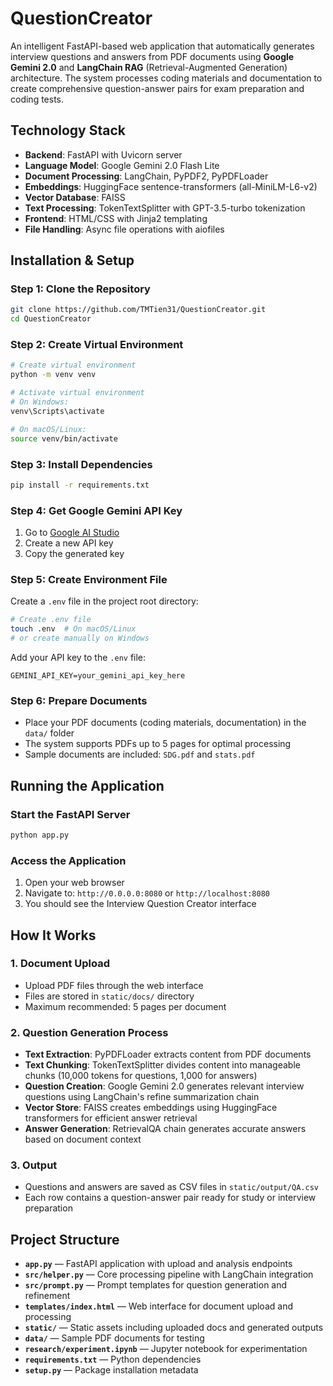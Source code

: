 # QuestionCreator

An intelligent FastAPI-based web application that automatically generates interview questions and answers from PDF documents using **Google Gemini 2.0** and **LangChain RAG** (Retrieval-Augmented Generation) architecture. The system processes coding materials and documentation to create comprehensive question-answer pairs for exam preparation and coding tests.

## Technology Stack

- **Backend**: FastAPI with Uvicorn server
- **Language Model**: Google Gemini 2.0 Flash Lite
- **Document Processing**: LangChain, PyPDF2, PyPDFLoader
- **Embeddings**: HuggingFace sentence-transformers (all-MiniLM-L6-v2)
- **Vector Database**: FAISS
- **Text Processing**: TokenTextSplitter with GPT-3.5-turbo tokenization
- **Frontend**: HTML/CSS with Jinja2 templating
- **File Handling**: Async file operations with aiofiles

## Installation & Setup

### Step 1: Clone the Repository
```bash
git clone https://github.com/TMTien31/QuestionCreator.git
cd QuestionCreator
```

### Step 2: Create Virtual Environment
```bash
# Create virtual environment
python -m venv venv

# Activate virtual environment
# On Windows:
venv\Scripts\activate

# On macOS/Linux:
source venv/bin/activate
```

### Step 3: Install Dependencies
```bash
pip install -r requirements.txt
```

### Step 4: Get Google Gemini API Key
1. Go to [Google AI Studio](https://makersuite.google.com/app/apikey)
2. Create a new API key
3. Copy the generated key

### Step 5: Create Environment File
Create a `.env` file in the project root directory:
```bash
# Create .env file
touch .env  # On macOS/Linux
# or create manually on Windows
```

Add your API key to the `.env` file:
```env
GEMINI_API_KEY=your_gemini_api_key_here
```

### Step 6: Prepare Documents
- Place your PDF documents (coding materials, documentation) in the `data/` folder
- The system supports PDFs up to 5 pages for optimal processing
- Sample documents are included: `SDG.pdf` and `stats.pdf`

## Running the Application

### Start the FastAPI Server
```bash
python app.py
```

### Access the Application
1. Open your web browser
2. Navigate to: `http://0.0.0.0:8080` or `http://localhost:8080`
3. You should see the Interview Question Creator interface

## How It Works

### 1. Document Upload
- Upload PDF files through the web interface
- Files are stored in `static/docs/` directory
- Maximum recommended: 5 pages per document

### 2. Question Generation Process
- **Text Extraction**: PyPDFLoader extracts content from PDF documents
- **Text Chunking**: TokenTextSplitter divides content into manageable chunks (10,000 tokens for questions, 1,000 for answers)
- **Question Creation**: Google Gemini 2.0 generates relevant interview questions using LangChain's refine summarization chain
- **Vector Store**: FAISS creates embeddings using HuggingFace transformers for efficient answer retrieval
- **Answer Generation**: RetrievalQA chain generates accurate answers based on document context

### 3. Output
- Questions and answers are saved as CSV files in `static/output/QA.csv`
- Each row contains a question-answer pair ready for study or interview preparation

## Project Structure

- **`app.py`** — FastAPI application with upload and analysis endpoints
- **`src/helper.py`** — Core processing pipeline with LangChain integration
- **`src/prompt.py`** — Prompt templates for question generation and refinement
- **`templates/index.html`** — Web interface for document upload and processing
- **`static/`** — Static assets including uploaded docs and generated outputs
- **`data/`** — Sample PDF documents for testing
- **`research/experiment.ipynb`** — Jupyter notebook for experimentation
- **`requirements.txt`** — Python dependencies
- **`setup.py`** — Package installation metadata
